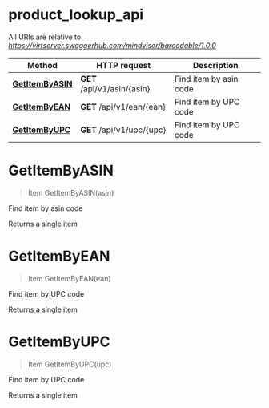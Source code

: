 # product_lookup_api

All URIs are relative to *https://virtserver.swaggerhub.com/mindviser/barcodable/1.0.0*

Method | HTTP request | Description
------------- | ------------- | -------------
[**GetItemByASIN**](product_lookup_api.md#GetItemByASIN) | **GET** /api/v1/asin/{asin} | Find item by asin code
[**GetItemByEAN**](product_lookup_api.md#GetItemByEAN) | **GET** /api/v1/ean/{ean} | Find item by UPC code
[**GetItemByUPC**](product_lookup_api.md#GetItemByUPC) | **GET** /api/v1/upc/{upc} | Find item by UPC code


<a name="GetItemByASIN"></a>
# **GetItemByASIN**
> Item GetItemByASIN(asin)

Find item by asin code

Returns a single item
<a name="GetItemByEAN"></a>
# **GetItemByEAN**
> Item GetItemByEAN(ean)

Find item by UPC code

Returns a single item
<a name="GetItemByUPC"></a>
# **GetItemByUPC**
> Item GetItemByUPC(upc)

Find item by UPC code

Returns a single item
